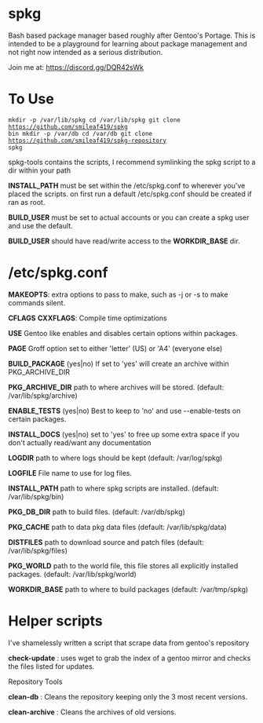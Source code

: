 # spkg
Bash based package manager based roughly after Gentoo's Portage.
This is intended to be a playground for learning about package management and not right now intended as a serious distribution.

Join me at: https://discord.gg/DQR42sWk

# To Use
<code>mkdir -p /var/lib/spkg
cd /var/lib/spkg
git clone https://github.com/smileaf419/spkg bin
mkdir -p /var/db
cd /var/db
git clone https://github.com/smileaf419/spkg-repository spkg</code>

spkg-tools contains the scripts, I recommend symlinking the spkg script to a dir within your path

<b>INSTALL_PATH</b> must be set within the /etc/spkg.conf to wherever you've placed the scripts.
on first run a default /etc/spkg.conf should be created if ran as root.

<b>BUILD_USER</b> must be set to actual accounts or you can create a spkg user and use the default.

<b>BUILD_USER</b> should have read/write access to the <b>WORKDIR_BASE</b> dir.

# /etc/spkg.conf
<b>MAKEOPTS</b>: extra options to pass to make, such as -j<num> or -s to make commands silent.

<b>CFLAGS</b> <b>CXXFLAGS</b>: Compile time optimizations

<b>USE</b> Gentoo like enables and disables certain options within packages.

<b>PAGE</b> Groff option set to either 'letter' (US) or 'A4' (everyone else)

<b>BUILD_PACKAGE</b> (yes|no) If set to 'yes' will create an archive within PKG_ARCHIVE_DIR

<b>PKG_ARCHIVE_DIR</b> path to where archives will be stored. (default: /var/lib/spkg/archive)

<b>ENABLE_TESTS</b> (yes|no) Best to keep to 'no' and use --enable-tests on certain packages.

<b>INSTALL_DOCS</b> (yes|no) set to 'yes' to free up some extra space if you don't actually read/want any documentation

<b>LOGDIR</b> path to where logs should be kept (default: /var/log/spkg)

<b>LOGFILE</b> File name to use for log files.

<b>INSTALL_PATH</b> path to where spkg scripts are installed. (default: /var/lib/spkg/bin)

<b>PKG_DB_DIR</b> path to build files. (default: /var/db/spkg)

<b>PKG_CACHE</b> path to data pkg data files (default: /var/lib/spkg/data)

<b>DISTFILES</b> path to download source and patch files (default: /var/lib/spkg/files)

<b>PKG_WORLD</b> path to the world file, this file stores all explicitly installed packages. (default: /var/lib/spkg/world)

<b>WORKDIR_BASE</b> path to where to build packages (default: /var/tmp/spkg)

# Helper scripts
I've shamelessly written a script that scrape data from gentoo's repository

<b>check-update</b> : uses wget to grab the index of a gentoo mirror and checks the files listed for updates.

Repository Tools

<b>clean-db</b> : Cleans the repository keeping only the 3 most recent versions.

<b>clean-archive</b> : Cleans the archives of old versions.
